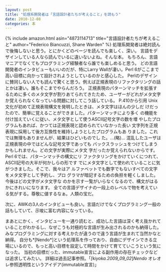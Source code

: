 ```yaml
---
layout: post
title: "処理系開発者は「言語設計者たちが考えること」を読もう"
date: 2010-12-08
categories: 本
---
```

 {% include amazon.html asin="4873114713" title="言語設計者たちが考えること" author="Federico Biancuzzi, Shane Warden" %}
処理系開発者は絶対読んで後悔しないと思う。とにかくどのページを読んでも楽しく、深い。
言語をデザインしている人なら読んでいるに違いないよね。そんな本。
もちろん、言語マニアでなくてもプログラミング経験者なら誰でも楽しめると思う。
どの言語開発者のインタビューもいいのだが、特にLarry Wallが凄い。Perl 6がここまで高い目標に向かって設計されようとしているのかと感心した。
Perlのデザインに賛同しない人でも読んで驚くと思う。例えば正規表現のリファクタリングの話とかは凄い。誰もそこまでやらんだろう。
正規表現のパターンマッチを拡張するために多くのメタ文字が割りあてられてきたため、ユーザーがどれがメタ文字か覚えられなくなっている問題に対してこう話している。
 P.410から引用
  Unix文化が初めて正規表現構文を発明したときは、メタ文字はほんの少しだ
  けだったので、簡単に覚えることができました。パターンマッチにより多く
  の機能を付け加えていくに従い、メタ文字として使うASCII記号文字の数を増
  やしたプログラムもあれば、かつては正規表現と認められていなかった長い
  文字列を正規表現に採用して後方互換性を維持しようとしたプログラムもあ
  りました。これでは無理もありませんが、結果はひどいものでし
  た。…(略)… 混乱したユーザは正規表現の中ではどんな記号文字であっても
  バックスラッシュをつけてしまうかもしれません。どの文字が実際にメタ文
  字だったか覚えられないからです。Perl 6では、パターンマッチの構文にリ
  ファクタリングをかけていくにつれて、ASCII記号の大半が何かしらの形です
  でにメタ文字として使われていることに気がつきました。そこで、我々はア
  ルファベットでも数字でもないすべての文字をメタ文字として予約し、プロ
  グラマが暗記するための負担を軽くしました。今後はどの文字がメタ文字な
  のかを示す一覧がいらなくなるので、構文がはるかにきれいになります。
全ての言語デザイナの一段上のレベルで物を考えている気がする。尊敬に値するなぁ。人類の宝だ。

次に、AWKの3人のインタビューも良い。言語だけでなくプログラミング一般の話もしていて、示唆に富む内容になっている。

まあとにかく、インタビューを一通り読むと、成功した言語は深く考え抜かれていることがわかるし、なぜこうも対極的な言語が生み出されるのかも納得した。みなプログラミングに対する考えかたが違うので違う言語が生まれて当然かなと納得。
自分も*[Nendo*]という処理系を作っており、自由にデザインできる立場にいるので、もっと高い目標を設定して時間をかけて育てていこうという気になった。
当初の目標だった、immutable宣言による副作用の存在チェックなどは追求してみたい。
詳細は過去記事参照。「*[kiyoka.2009_09_02*]*Nendo* オレオレ参照透明性というアイデア(immutable宣言)」
